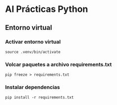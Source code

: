 # AI Prácticas Python

## Entorno virtual
### Activar entorno virtual
`source .venv/bin/activate`

### Volcar paquetes a archivo requirements.txt
`pip freeze > requirements.txt`

### Instalar dependencias
`pip install -r requirements.txt`
